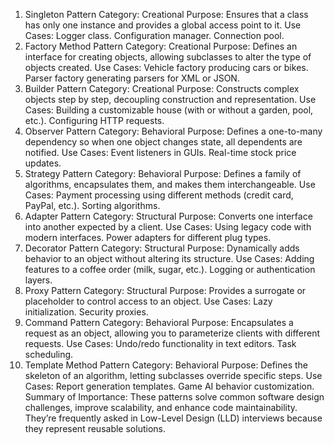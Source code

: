 1. Singleton Pattern
Category: Creational
Purpose: Ensures that a class has only one instance and provides a global access point to it.
Use Cases:
Logger class.
Configuration manager.
Connection pool.
2. Factory Method Pattern
Category: Creational
Purpose: Defines an interface for creating objects, allowing subclasses to alter the type of objects created.
Use Cases:
Vehicle factory producing cars or bikes.
Parser factory generating parsers for XML or JSON.
3. Builder Pattern
Category: Creational
Purpose: Constructs complex objects step by step, decoupling construction and representation.
Use Cases:
Building a customizable house (with or without a garden, pool, etc.).
Configuring HTTP requests.
4. Observer Pattern
Category: Behavioral
Purpose: Defines a one-to-many dependency so when one object changes state, all dependents are notified.
Use Cases:
Event listeners in GUIs.
Real-time stock price updates.
5. Strategy Pattern
Category: Behavioral
Purpose: Defines a family of algorithms, encapsulates them, and makes them interchangeable.
Use Cases:
Payment processing using different methods (credit card, PayPal, etc.).
Sorting algorithms.
6. Adapter Pattern
Category: Structural
Purpose: Converts one interface into another expected by a client.
Use Cases:
Using legacy code with modern interfaces.
Power adapters for different plug types.
7. Decorator Pattern
Category: Structural
Purpose: Dynamically adds behavior to an object without altering its structure.
Use Cases:
Adding features to a coffee order (milk, sugar, etc.).
Logging or authentication layers.
8. Proxy Pattern
Category: Structural
Purpose: Provides a surrogate or placeholder to control access to an object.
Use Cases:
Lazy initialization.
Security proxies.
9. Command Pattern
Category: Behavioral
Purpose: Encapsulates a request as an object, allowing you to parameterize clients with different requests.
Use Cases:
Undo/redo functionality in text editors.
Task scheduling.
10. Template Method Pattern
Category: Behavioral
Purpose: Defines the skeleton of an algorithm, letting subclasses override specific steps.
Use Cases:
Report generation templates.
Game AI behavior customization.
Summary of Importance:
These patterns solve common software design challenges, improve scalability, and enhance code maintainability. They’re frequently asked in Low-Level Design (LLD) interviews because they represent reusable solutions.